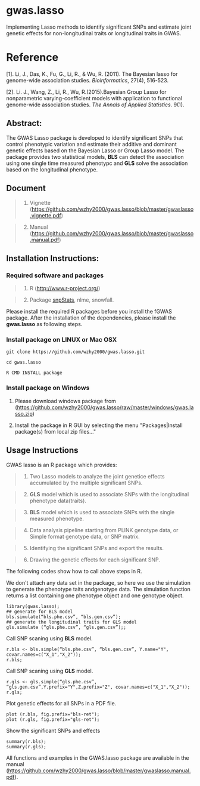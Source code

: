 # gwas.lasso

Implementing Lasso methods to identify significant SNPs and estimate joint genetic effects for non-longitudinal traits or longitudinal traits in GWAS.

# Reference

[1]. Li, J., Das, K., Fu, G., Li, R., & Wu, R. (2011). The Bayesian lasso for genome-wide association studies. *Bioinformatics*, 27(4), 516-523.

[2]. Li. J., Wang, Z., Li, R., Wu, R.(2015).Bayesian Group Lasso for nonparametric varying-coefficient models with application to functional genome-wide association studies. *The Annals of Applied Statistics*. 9(1).

## Abstract:

The GWAS Lasso package is developed to identify significant SNPs that control phenotypic variation and estimate their additive and dominant genetic effects based on the Bayesian Lasso or Group Lasso model. The package provides two statistical models, **BLS** can detect the association using one single time measured phenotypc and **GLS** solve the association based on the longitudinal phenotype.

## Document

> 1) Vignette (https://github.com/wzhy2000/gwas.lasso/blob/master/gwaslasso.vignette.pdf)

> 2) Manual (https://github.com/wzhy2000/gwas.lasso/blob/master/gwaslasso.manual.pdf)

## Installation Instructions:

### Required software and packages
    
> 1. R (http://www.r-project.org/)
    
> 2. Package [snpStats](http://bioconductor.org/packages/release/bioc/html/snpStats.html), nlme, snowfall.

Please install the required R packages before you install the fGWAS package. After the  installation of the dependencies, please install the **gwas.lasso** as following steps.

### Install package on LINUX or Mac OSX

```
git clone https://github.com/wzhy2000/gwas.lasso.git

cd gwas.lasso

R CMD INSTALL package

```

### Install package on Windows

1) Please download windows package from (https://github.com/wzhy2000/gwas.lasso/raw/master/windows/gwas.lasso.zip)

2) Install the package in R GUI by selecting the menu "Packages|Install package(s) from local zip files..."

## Usage Instructions

GWAS lasso is an R package which provides:

> 1) Two Lasso models to analyze the joint genetice effects accumulated by the multiple significant SNPs.

> 2) **GLS** model which is used to associate SNPs with the longitudinal phenotype data(traits).

> 3) **BLS** model which is used to associate SNPs with the single measured phenotype.

> 4) Data analysis pipeline starting from PLINK genotype data, or Simple format genotype data, or SNP matrix. 

> 5) Identifying the significant SNPs and export the results.

> 6) Drawing the genetic effects for each significant SNP.


The following codes show how to call above steps in R.

We don't attach any data set in the package, so here we use the simulation to generate the phenotype taits andgenotype data. The simulation function returns a list containing one phenotype object and one genotype object.

```
library(gwas.lasso);
## generate for BLS model
bls.simulate(“bls.phe.csv”, “bls.gen.csv”);
## generate the longitudinal traits for GLS model
gls.simulate (“gls.phe.csv”, “gls.gen.csv”);;
```

Call SNP scaning using **BLS** model. 

```
r.bls <- bls.simple(“bls.phe.csv”, “bls.gen.csv”, Y.name="Y", covar.names=c("X_1","X_2"));
r.bls;

```

Call SNP scaning using **GLS** model. 

```
r.gls <- gls.simple(“gls.phe.csv”, “gls.gen.csv”,Y.prefix="Y",Z.prefix="Z", covar.names=c("X_1","X_2"));
r.gls;

```

Plot genetic effects for all SNPs in a PDF file.

```
plot (r.bls, fig.prefix="bls-ret");
plot (r.gls, fig.prefix="gls-ret");
```

Show the significant SNPs and effects

```
summary(r.bls);
summary(r.gls);
```

All functions and examples in the GWAS.lasso package are available in the manual (https://github.com/wzhy2000/gwas.lasso/blob/master/gwaslasso.manual.pdf).
